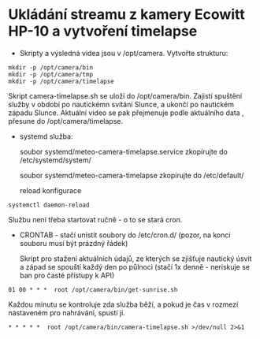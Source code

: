 # Ukládání streamu z kamery Ecowitt HP-10 a vytvoření timelapse

* Skripty a výsledná videa jsou v /opt/camera. Vytvořte strukturu:
```
mkdir -p /opt/camera/bin
mkdir -p /opt/camera/tmp
mkdir -p /opt/camera/timelapse
```
Skript camera-timelapse.sh se uloží do /opt/camera/bin. Zajistí spuštění služby v období po nautickémn svítání Slunce, a ukončí po nautickém západu Slunce. Aktuální video se pak přejmenuje podle aktuálního data , přesune do /opt/camera/timelapse.

* systemd služba:

  soubor systemd/meteo-camera-timelapse.service zkopírujte do /etc/systemd/system/

  soubor systemd/meteo-camera-timelapse zkopírujte do /etc/default/

  reload konfigurace
```
systemctl daemon-reload
```
  Službu není třeba startovat ručně - o to se stará cron.

* CRONTAB - stačí unístit soubory do /etc/cron.d/ (pozor, na konci souboru musí být prázdný řádek)

  Skript pro stažení aktuálních údajů, ze kterých se zjišťuje nautický úsvit a západ se spouští každý den po půlnoci (stačí 1x denně - neriskuje se ban pro časté přístupy k API)
```
01 00 * * *  root /opt/camera/bin/get-sunrise.sh
```

  Každou minutu se kontroluje zda služba běží, a pokud je čas v rozmezí nastaveném pro nahrávání, spustí ji.
```
* * * * *  root /opt/camera/bin/camera-timelapse.sh >/dev/null 2>&1
```


